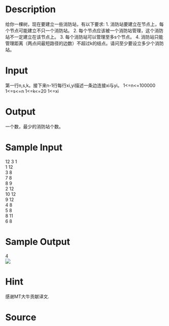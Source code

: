 
# Description

<div class="content"><p>给你一棵树，现在要建立一些消防站，有以下要求: 1. 消防站要建立在节点上，每个节点可能建立不只一个消防站。 2. 每个节点应该被一个消防站管理，这个消防站不一定建立在该节点上。 3. 每个消防站可以管理至多s个节点。 4. 消防站只能管理距离（两点间最短路径的边数）不超过k的结点。请问至少要设立多少个消防站。</p></div>

# Input

<div class="content"><p>第一行n,s,k。接下来n-1行每行xi,yi描述一条边连接xi与yi。 1&lt;=n&lt;=100000 1&lt;=s&lt;=n 1&lt;=k&lt;=20 1&lt;=xi</p></div>

# Output

<div class="content"><p>一个数，最少的消防站个数。</p></div>

# Sample Input

<div class="content"><span class="sampledata">12 3 1<br/>
1 12<br/>
3 8<br/>
7 8<br/>
8 9<br/>
2 12<br/>
10 12<br/>
9 12<br/>
4 8<br/>
5 8<br/>
8 11<br/>
6 8<br/>
</span></div>

# Sample Output

<div class="content"><span class="sampledata">4<br/>
<img border="0" src="/source/bzoj/1117/img/aHR0cHM6Ly9seWRzeS5jb20vSnVkZ2VPbmxpbmUvaW1hZ2VzLzExMTcuanBn.jpg"/></span></div>

# Hint

<div class="content"><p></p><p>感谢MT大牛贡献译文.</p><p></p></div>

# Source

<div class="content"><p><a href="problemset.php?search="></a></p></div>


